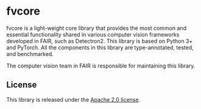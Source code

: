 # fvcore

fvcore is a light-weight core library that provides the most common and essential
functionality shared in various computer vision frameworks developed in FAIR,
such as Detectron2. This library is based on Python 3+ and PyTorch. All the components
in this library are type-annotated, tested, and benchmarked.

The computer vision team in FAIR is responsible for maintaining this library.

## License

This library is released under the [Apache 2.0 license](https://github.com/facebookresearch/fvcore/blob/master/LICENSE).
